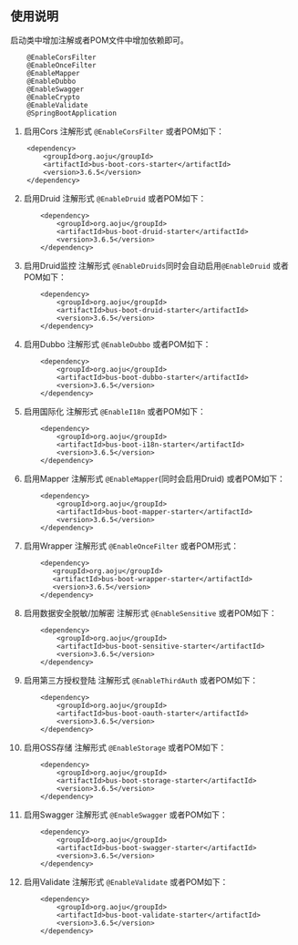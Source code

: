 ## 使用说明

启动类中增加注解或者POM文件中增加依赖即可。
```
    @EnableCorsFilter
    @EnableOnceFilter
    @EnableMapper
    @EnableDubbo
    @EnableSwagger
    @EnableCrypto
    @EnableValidate
    @SpringBootApplication
```
  
1. 启用Cors 注解形式 `@EnableCorsFilter` 或者POM如下：
  ``` 
      <dependency>
          <groupId>org.aoju</groupId>
          <artifactId>bus-boot-cors-starter</artifactId>
          <version>3.6.5</version>
      </dependency> 
  ```  

2. 启用Druid 注解形式 `@EnableDruid` 或者POM如下：
    ``` 
        <dependency>
            <groupId>org.aoju</groupId>
            <artifactId>bus-boot-druid-starter</artifactId>
            <version>3.6.5</version>
        </dependency>
    ```

3. 启用Druid监控 注解形式 `@EnableDruids`同时会自动启用`@EnableDruid` 或者POM如下：
    ``` 
        <dependency>
            <groupId>org.aoju</groupId>
            <artifactId>bus-boot-druid-starter</artifactId>
            <version>3.6.5</version>
        </dependency>
    ```
4. 启用Dubbo 注解形式 `@EnableDubbo` 或者POM如下：
    ``` 
        <dependency>
            <groupId>org.aoju</groupId>
            <artifactId>bus-boot-dubbo-starter</artifactId>
            <version>3.6.5</version>
        </dependency>
    ```      
   
5. 启用国际化 注解形式 `@EnableI18n` 或者POM如下：
    ``` 
        <dependency>
            <groupId>org.aoju</groupId>
            <artifactId>bus-boot-i18n-starter</artifactId>
            <version>3.6.5</version>
        </dependency>
    ```
     
6. 启用Mapper 注解形式 `@EnableMapper`(同时会启用Druid) 或者POM如下：
    ``` 
        <dependency>
            <groupId>org.aoju</groupId>
            <artifactId>bus-boot-mapper-starter</artifactId>
            <version>3.6.5</version>
        </dependency>
    ```
      
7. 启用Wrapper 注解形式 `@EnableOnceFilter` 或者POM形式：
    ``` 
        <dependency>
           <groupId>org.aoju</groupId>
           <artifactId>bus-boot-wrapper-starter</artifactId>
           <version>3.6.5</version> 
        </dependency> 
    ```
 
8. 启用数据安全脱敏/加解密 注解形式 `@EnableSensitive` 或者POM如下：
    ``` 
        <dependency>
            <groupId>org.aoju</groupId>
            <artifactId>bus-boot-sensitive-starter</artifactId>
            <version>3.6.5</version>
        </dependency>
    ```

8. 启用第三方授权登陆 注解形式 `@EnableThirdAuth` 或者POM如下：
   ``` 
       <dependency>
           <groupId>org.aoju</groupId>
           <artifactId>bus-boot-oauth-starter</artifactId>
           <version>3.6.5</version>
       </dependency>
   ```

9. 启用OSS存储 注解形式 `@EnableStorage` 或者POM如下：
    ``` 
        <dependency>
            <groupId>org.aoju</groupId>
            <artifactId>bus-boot-storage-starter</artifactId>
            <version>3.6.5</version>
        </dependency>
    ```
   
9. 启用Swagger 注解形式 `@EnableSwagger` 或者POM如下：
    ``` 
        <dependency>
            <groupId>org.aoju</groupId>
            <artifactId>bus-boot-swagger-starter</artifactId>
            <version>3.6.5</version>
        </dependency>
    ```
      
10. 启用Validate 注解形式 `@EnableValidate` 或者POM如下：
    ``` 
        <dependency>
            <groupId>org.aoju</groupId>
            <artifactId>bus-boot-validate-starter</artifactId>
            <version>3.6.5</version>
        </dependency>
    ```

